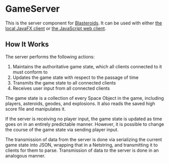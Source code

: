 # GameServer
This is the server component for [Blasteroids](http://blasteroids.net/). It can be used with either [the local JavaFX client](https://github.com/Fontkodo/Client) or [the JavaScript web client](https://github.com/Fontkodo/JSGameClient).

## How It Works

The server performs the following actions:

1) Maintains the authoritative game state, which all clients connected to it must conform to
2) Updates the game state with respect to the passage of time
3) Transmits the game state to all connected clients
4) Receives user input from all connected clients

The game state is a collection of every Space Object in the game, including players, asteroids, geodes, and explosions. It also reads the saved high score file and manipulates it.

If the server is receiving no player input, the game state is updated as time goes on in an entirely predictable manner. However, it is possible to change the course of the game state via sending player input.

The transmission of data from the server is done via serializing the current game state into JSON, wrapping that in a Netstring, and transmitting it to clients for them to parse. Transmission of data _to_ the server is done in an analogous manner.
